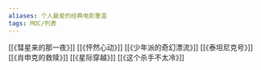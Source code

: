 ```yaml
---
aliases: 个人最爱的经典电影重温
tags: MOC/列表
---
```

[[《彗星来的那一夜》]]
[[《怦然心动》]]
[[《少年派的奇幻漂流》]]
[[《泰坦尼克号》]]
[[《肖申克的救赎》]]
[[《星际穿越》]]
[[《这个杀手不太冷》]]
